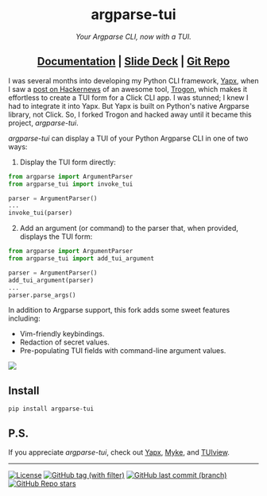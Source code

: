 <h1 align="center">argparse-tui</h1>
<p align="center"><em>Your Argparse CLI, now with a TUI.</em></p>
<h2 align="center">
<a href="https://www.f2dv.com/r/argparse-tui/" target="_blank">Documentation</a>
| <a href="https://www.f2dv.com/s/argparse-tui/" target="_blank">Slide Deck</a>
| <a href="https://www.github.com/fresh2dev/argparse-tui/" target="_blank">Git Repo</a>
</h2>

I was several months into developing my Python CLI framework, [Yapx](https://www.f2dv.com/r/yapx/), when I saw a [post on Hackernews](https://news.ycombinator.com/item?id=36020717) of an awesome tool, [Trogon](https://github.com/Textualize/trogon), which makes it effortless to create a TUI form for a Click CLI app. I was stunned; I knew I had to integrate it into Yapx. But Yapx is built on Python's native Argparse library, not Click. So, I forked Trogon and hacked away until it became this project, *argparse-tui*.

*argparse-tui* can display a TUI of your Python Argparse CLI in one of two ways:

1. Display the TUI form directly:

```python
from argparse import ArgumentParser
from argparse_tui import invoke_tui

parser = ArgumentParser()
...
invoke_tui(parser)
```

2. Add an argument (or command) to the parser that, when provided, displays the TUI form:

```python
from argparse import ArgumentParser
from argparse_tui import add_tui_argument

parser = ArgumentParser()
add_tui_argument(parser)
...
parser.parse_args()
```

In addition to Argparse support, this fork adds some sweet features including:

- Vim-friendly keybindings.
- Redaction of secret values.
- Pre-populating TUI fields with command-line argument values.

<a href="https://www.f2dv.com/s/argparse-tui/" target="_blank">
    <img src="https://img.fresh2.dev/slides_placeholder.png"></img>
</a>

## Install

```
pip install argparse-tui
```

## P.S.

If you appreciate *argparse-tui*, check out [Yapx](https://www.f2dv.com/r/yapx/), [Myke](https://www.f2dv.com/r/myke/), and [TUIview](https://www.f2dv.com/r/tuiview/).

---

[![License](https://img.shields.io/github/license/fresh2dev/argparse-tui?color=blue&style=for-the-badge)](https://www.f2dv.com/r/argparse-tui/license/)
[![GitHub tag (with filter)](https://img.shields.io/github/v/tag/fresh2dev/argparse-tui?filter=!*%5Ba-z%5D*&style=for-the-badge&label=Release&color=blue)](https://www.f2dv.com/r/argparse-tui/changelog/)
[![GitHub last commit (branch)](https://img.shields.io/github/last-commit/fresh2dev/argparse-tui/main?style=for-the-badge&label=updated&color=blue)](https://www.f2dv.com/r/argparse-tui/changelog/)
[![GitHub Repo stars](https://img.shields.io/github/stars/fresh2dev/argparse-tui?color=blue&style=for-the-badge)](https://star-history.com/#fresh2dev/argparse-tui&Date)
<!-- [![Funding](https://img.shields.io/badge/funding-%24%24%24-blue?style=for-the-badge)](https://www.f2dv.com/fund/) -->
<!-- [![GitHub issues](https://img.shields.io/github/issues-raw/fresh2dev/argparse-tui?color=blue&style=for-the-badge)](https://www.github.com/fresh2dev/argparse-tui/issues/) -->
<!-- [![GitHub pull requests](https://img.shields.io/github/issues-pr-raw/fresh2dev/argparse-tui?color=blue&style=for-the-badge)](https://www.github.com/fresh2dev/argparse-tui/pulls/) -->
<!-- [![PyPI - Downloads](https://img.shields.io/pypi/dm/argparse-tui?color=blue&style=for-the-badge)](https://pypi.org/project/argparse-tui/) -->
<!-- [![Docker Pulls](https://img.shields.io/docker/pulls/fresh2dev/argparse-tui?color=blue&style=for-the-badge)](https://hub.docker.com/r/fresh2dev/argparse-tui/) -->

